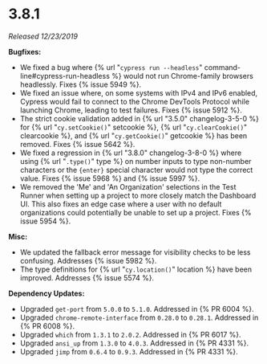 # 3.8.1

*Released 12/23/2019*

**Bugfixes:**

- We fixed a bug where {% url "`cypress run --headless`" command-line#cypress-run-headless %} would not run Chrome-family browsers headlessly. Fixes {% issue 5949 %}.
- We fixed an issue where, on some systems with IPv4 and IPv6 enabled, Cypress would fail to connect to the Chrome DevTools Protocol while launching Chrome, leading to test failures. Fixes {% issue 5912 %}.
- The strict cookie validation added in {% url "3.5.0" changelog-3-5-0 %} for {% url "`cy.setCookie()`" setcookie %}, {% url "`cy.clearCookie()`" clearcookie %}, and {% url "`cy.getCookie()`" getcookie %} has been removed. Fixes {% issue 5642 %}.
- We fixed a regression in {% url "3.8.0" changelog-3-8-0 %} where using {% url "`.type()`" type %} on number inputs to type non-number characters or the `{enter}` special character would not type the correct value. Fixes {% issue 5968 %} and {% issue 5997 %}.
- We removed the 'Me' and 'An Organization' selections in the Test Runner when setting up a project to more closely match the Dashboard UI. This also fixes an edge case where a user with no default organizations could potentially be unable to set up a project. Fixes {% issue 5954 %}.

**Misc:**

- We updated the fallback error message for visibility checks to be less confusing. Addresses {% issue 5982 %}.
- The type definitions for {% url "`cy.location()`" location %} have been improved. Addresses {% issue 5574 %}.

**Dependency Updates:**

- Upgraded `get-port` from `5.0.0` to `5.1.0`. Addressed in {% PR 6004 %}.
- Upgraded `chrome-remote-interface` from `0.28.0` to `0.28.1`. Addressed in {% PR 6008 %}.
- Upgraded `which` from `1.3.1` to `2.0.2`. Addressed in {% PR 6017 %}.
- Upgraded `ansi_up` from `1.3.0` to `4.0.3`. Addressed in {% PR 4331 %}.
- Upgraded `jimp` from `0.6.4` to `0.9.3`. Addressed in {% PR 4331 %}.
